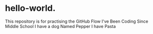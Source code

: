 # hello-world.
This repository is for practising the GitHub Flow
I've Been Coding Since Middle School
I have a dog Named Pepper
I have Pasta
